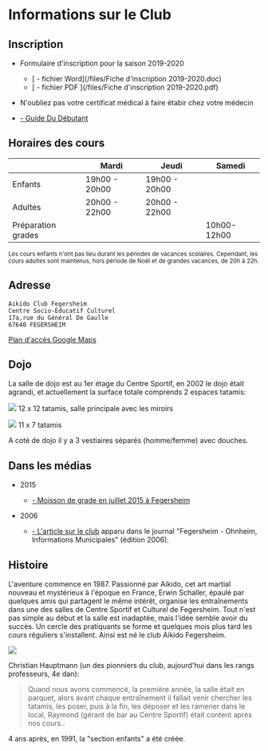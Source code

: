 # Informations sur le Club

## Inscription

* Formulaire d'inscription pour la saison 2019-2020
    * [<i class="fa fa-file-word-o"></i> - fichier Word](/files/Fiche d'inscription 2019-2020.doc)
    * [<i class="fa fa-file-pdf-o" ></i> - fichier PDF ](/files/Fiche d'inscription 2019-2020.pdf)

* N'oubliez pas votre certificat médical <i class="fa fa-heartbeat" ></i> à faire étabir chez votre médecin

* [<i class="fa fa-file-pdf-o" ></i> - Guide Du Débutant](/files/Aikido.pdf)


## Horaires des cours

| 	                 | Mardi         | Jeudi         | Samedi      |
|--------------------|---------------|---------------|-------------|
| Enfants            | 19h00 - 20h00 | 19h00 - 20h00 |             |
| Adultes            | 20h00 - 22h00 | 20h00 - 22h00 |             |
| Préparation grades |               |               | 10h00-12h00 |

<small>Les cours enfants n'ont pas lieu durant les périodes de vacances scolaires. Cependant, les cours adultes sont maintenus, hors période de Noël et de grandes vacances, de 20h à 22h.</small>


## Adresse

    Aikido Club Fegersheim
    Centre Socio-Educatif Culturel
    17a,rue du Général De Gaulle
    67640 FEGERSHEIM


[<i class="fa fa-map-signs" ></i> Plan d'accès Google Maps](https://goo.gl/maps/7hDNUDSjhAt)


## Dojo

La salle de dojo est au 1er étage du Centre Sportif, en 2002 le dojo était agrandi, et actuellement la surface totale comprends 2 espaces tatamis:

![](/images/feg_dojo1.jpg)
12 x 12 tatamis, salle principale avec les miroirs

![](/images/feg_dojo2.jpg)
11 x 7 tatamis

A coté de dojo il y a 3 vestiaires séparés (homme/femme) avec douches. 

## Dans les médias

* 2015

    * [<i class="fa fa-file-pdf-o" ></i> - Moisson de grade en juillet 2015 à Fegersheim](/files/AikidoFegersheim2.pdf)

* 2006

    * [<i class="fa fa-file-pdf-o" ></i> - L'article sur le club](/files/AikidoFegersheim.pdf) apparu dans le journal "Fegersheim - Ohnheim, Informations Municipales" (édition 2006).


## Histoire

L'aventure commence en 1987. Passionné par Aikido, cet art martial nouveau et mystérieux à l'époque en France, Erwin Schaller, épaulé par quelques amis qui partagent le même intérêt, organise les entraînements dans une des salles de Centre Sportif et Culturel de Fegersheim. Tout n'est pas simple au début et la salle est inadaptée, mais l'idée semble avoir du succès. Un cercle des pratiquants se forme et quelques mois plus tard les cours réguliers s'installent. Ainsi est né le club Aikido Fegersheim.

![](/images/feg_groupe.JPG)

Christian Hauptmann (un des pionniers du club, aujourd'hui dans les rangs professeurs, 4e dan):

> Quand nous avons commencé, la première année, la salle était en parquet, alors avant chaque entraînement il fallait venir chercher les tatamis, les poser, puis à la fin, les déposer et les ramener dans le local, Raymond (gérant de bar au Centre Sportif) était content après nos cours.. <i class="fa fa-smile-o" ></i>

4 ans après, en 1991, la "section enfants" a été créée.

